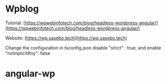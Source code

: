 # Wpblog


Tutorial: [https://wpwebinfotech.com/blog/headless-wordpress-angular/](https://wpwebinfotech.com/blog/headless-wordpress-angular/)

Website: [https://wp.sasebo.tech](https://wp.sasebo.tech)

Change the configuration in tsconfig.json disable "strict" : true; and enable "noImplicitAny": false

# angular-wp
